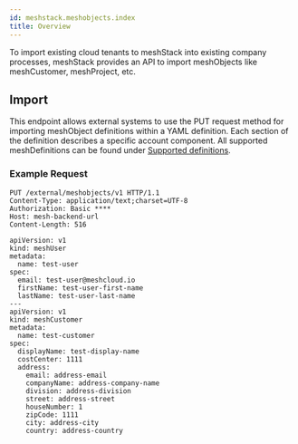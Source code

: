 ```yaml
---
id: meshstack.meshobjects.index
title: Overview
---
```


To import existing cloud tenants to meshStack into existing company processes, meshStack provides an API to import meshObjects like meshCustomer, meshProject, etc.

## Import

This endpoint allows external systems to use the PUT request method for importing meshObject definitions within a YAML definition. Each section of the definition describes a specific account component. All supported meshDefinitions can be found under [Supported definitions](./meshstack.meshobjects.supported-definitions.md).

### Example Request

```http
PUT /external/meshobjects/v1 HTTP/1.1
Content-Type: application/text;charset=UTF-8
Authorization: Basic ****
Host: mesh-backend-url
Content-Length: 516

apiVersion: v1
kind: meshUser
metadata:
  name: test-user
spec:
  email: test-user@meshcloud.io
  firstName: test-user-first-name
  lastName: test-user-last-name
---
apiVersion: v1
kind: meshCustomer
metadata:
  name: test-customer
spec:
  displayName: test-display-name
  costCenter: 1111
  address:
    email: address-email
    companyName: address-company-name
    division: address-division
    street: address-street
    houseNumber: 1
    zipCode: 1111
    city: address-city
    country: address-country
```
